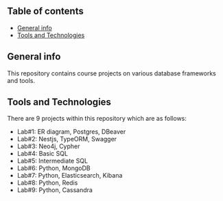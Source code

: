 ## Table of contents
* [General info](#general-info)
* [Tools and Technologies](#technologies)

## General info
This repository contains course projects on various database frameworks and tools. 
	
## Tools and Technologies
There are 9 projects within this repository which are as follows:
* Lab#1: ER diagram, Postgres, DBeaver
* Lab#2: Nestjs, TypeORM, Swagger
* Lab#3: Neo4j, Cypher
* Lab#4: Basic SQL
* Lab#5: Intermediate SQL
* Lab#6: Python, MongoDB 
* Lab#7: Python, Elasticsearch, Kibana
* Lab#8: Python, Redis
* Lab#9: Python, Cassandra

	
